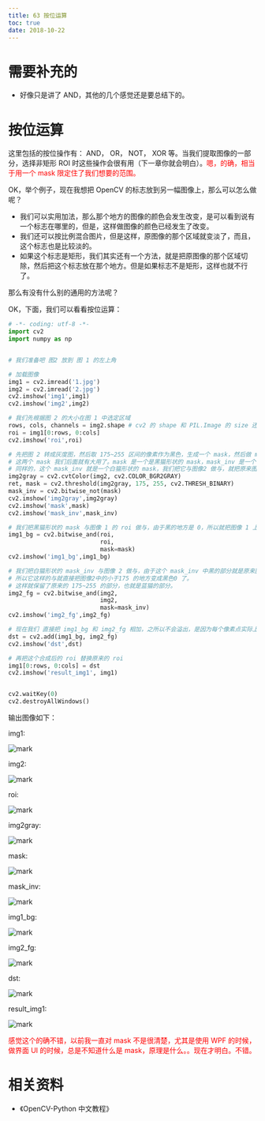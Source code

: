```yaml
---
title: 63 按位运算
toc: true
date: 2018-10-22
---
```

# 需要补充的

- 好像只是讲了 AND，其他的几个感觉还是要总结下的。


# 按位运算

这里包括的按位操作有： AND， OR， NOT， XOR 等。当我们提取图像的一部分，选择非矩形 ROI 时这些操作会很有用（下一章你就会明白）。<span style="color:red;">嗯，的确，相当于用一个 mask 限定住了我们想要的范围。</span>


OK，举个例子，现在我想把 OpenCV 的标志放到另一幅图像上，那么可以怎么做呢？

- 我们可以实用加法，那么那个地方的图像的颜色会发生改变，是可以看到说有一个标志在哪里的，但是，这样做图像的颜色已经发生了改变。
- 我们还可以按比例混合图片，但是这样，原图像的那个区域就变淡了，而且，这个标志也是比较淡的。
- 如果这个标志是矩形，我们其实还有一个方法，就是把原图像的那个区域切除，然后把这个标志放在那个地方。但是如果标志不是矩形，这样也就不行了。

那么有没有什么别的通用的方法呢？

OK，下面，我们可以看看按位运算：


```python
# -*- coding: utf-8 -*-
import cv2
import numpy as np


# 我们准备吧 图2 放到 图 1 的左上角

# 加载图像
img1 = cv2.imread('1.jpg')
img2 = cv2.imread('2.jpg')
cv2.imshow('img1',img1)
cv2.imshow('img2',img2)

# 我们先根据图 2 的大小在图 1 中选定区域
rows, cols, channels = img2.shape # cv2 的 shape 和 PIL.Image 的 size 还是不一样的
roi = img1[0:rows, 0:cols]
cv2.imshow('roi',roi)

# 先把图 2 转成灰度图，然后取 175~255 区间的像素作为黑色，生成一个 mask，然后做 mark 的 inverse
# 这两个 mask 我们后面就有大用了。mask 是一个是黑猫形状的 mask，mask_inv 是一个白猫形状的 mask
# 同样的，这个 mask_inv 就是一个白猫形状的 mask，我们把它与图像2 做与，就把原来图像2 中的大于175 的地方保留下来了，一个缺失掉一部分的彩色猫
img2gray = cv2.cvtColor(img2, cv2.COLOR_BGR2GRAY)
ret, mask = cv2.threshold(img2gray, 175, 255, cv2.THRESH_BINARY)
mask_inv = cv2.bitwise_not(mask)
cv2.imshow('img2gray',img2gray)
cv2.imshow('mask',mask)
cv2.imshow('mask_inv',mask_inv)

# 我们把黑猫形状的 mask 与图像 1 的 roi 做与，由于黑的地方是 0，所以就把图像 1 上面的对应黑猫位置的像素也变成黑的了。
img1_bg = cv2.bitwise_and(roi,
                          roi,
                          mask=mask)
cv2.imshow('img1_bg',img1_bg)

# 我们把白猫形状的 mask_inv 与图像 2 做与，由于这个 mask_inv 中黑的部分就是原来图像2 中的小于 175 的这部分，
# 所以它这样的与就直接把图像2中的小于175 的地方变成黑色0 了。
# 这样就保留了原来的 175~255 的部分，也就是蓝猫的部分。
img2_fg = cv2.bitwise_and(img2,
                          img2,
                          mask=mask_inv)
cv2.imshow('img2_fg',img2_fg)

# 现在我们 直接把 img1_bg 和 img2_fg 相加，之所以不会溢出，是因为每个像素点实际上只有一个是有值的，另一个是 0
dst = cv2.add(img1_bg, img2_fg)
cv2.imshow('dst',dst)

# 再把这个合成后的 roi 替换原来的 roi
img1[0:rows, 0:cols] = dst
cv2.imshow('result_img1', img1)


cv2.waitKey(0)
cv2.destroyAllWindows()
```


输出图像如下：

img1:

![mark](http://images.iterate.site/blog/image/181027/If4GkDFCDi.png?imageslim)

img2:

![mark](http://images.iterate.site/blog/image/181027/e4CbIg043B.png?imageslim)

roi:

![mark](http://images.iterate.site/blog/image/181027/3i7b0lGmae.png?imageslim)

img2gray:

![mark](http://images.iterate.site/blog/image/181027/Ie4fJeDhad.png?imageslim)

mask:

![mark](http://images.iterate.site/blog/image/181027/C15mLlA4el.png?imageslim)

mask_inv:

![mark](http://images.iterate.site/blog/image/181027/2cg68Amm7b.png?imageslim)

img1_bg:


![mark](http://images.iterate.site/blog/image/181027/0Ea50iG25L.png?imageslim)

img2_fg:


![mark](http://images.iterate.site/blog/image/181027/C0Ld4Bg49h.png?imageslim)

dst:

![mark](http://images.iterate.site/blog/image/181027/CCf5iK0G6L.png?imageslim)

result_img1:

![mark](http://images.iterate.site/blog/image/181027/7LfamBm4E7.png?imageslim)



<span style="color:red;">感觉这个的确不错，以前我一直对 mask 不是很清楚，尤其是使用 WPF 的时候，做界面 UI 的时候，总是不知道什么是 mask，原理是什么。。现在才明白。不错。</span>





# 相关资料

- 《OpenCV-Python 中文教程》
